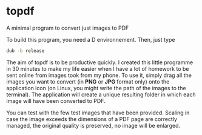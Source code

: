 # topdf
A minimal program to convert just images to PDF

To build this program, you need a D environnement. Then, just type

```bash
dub -b release
```

The aim of topdf is to be productive quickly. I created this little programme in 30 minutes to make my life easier when I have a lot of homework to be sent online from images took from my phone. To use it, simply drag all the images you want to convert (in **PNG** or **JPG** format only) onto the application icon (on Linux, you might write the path of the images to the terminal). The application will create a unique resulting folder in which each image will have been converted to PDF.

You can test with the few test images that have been provided. Scaling in case the image exceeds the dimensions of a PDF page are correctly managed, the original quality is preserved, no image will be enlarged.
